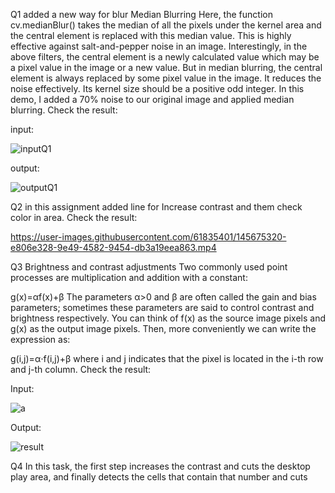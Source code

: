 Q1
added a new way for blur
Median Blurring
Here, the function cv.medianBlur() takes the median of all the pixels under the kernel area and the central element is replaced with this median value. This is highly effective against salt-and-pepper noise in an image. Interestingly, in the above filters, the central element is a newly calculated value which may be a pixel value in the image or a new value. But in median blurring, the central element is always replaced by some pixel value in the image. It reduces the noise effectively. Its kernel size should be a positive odd integer.
In this demo, I added a 70% noise to our original image and applied median blurring. 
Check the result:

input:

![inputQ1](https://user-images.githubusercontent.com/61835401/145675159-82a9add3-6a48-43cd-849c-6372e503189a.jpg)

output:

![outputQ1](https://user-images.githubusercontent.com/61835401/145675157-16bbca58-9752-496d-bae2-89e2224c1803.jpg)  






Q2
in this assignment added line for Increase contrast and them check color in area.
Check the result:

https://user-images.githubusercontent.com/61835401/145675320-e806e328-9e49-4582-9454-db3a19eea863.mp4


Q3
Brightness and contrast adjustments
Two commonly used point processes are multiplication and addition with a constant:

g(x)=αf(x)+β
The parameters α>0 and β are often called the gain and bias parameters; sometimes these parameters are said to control contrast and brightness respectively.
You can think of f(x) as the source image pixels and g(x) as the output image pixels. Then, more conveniently we can write the expression as:

g(i,j)=α⋅f(i,j)+β
where i and j indicates that the pixel is located in the i-th row and j-th column.
Check the result:

Input:

![a](https://user-images.githubusercontent.com/61835401/145675381-02fbc2d6-559c-4a3e-95ca-4b7036a34f38.jpg)

Output:

![result](https://user-images.githubusercontent.com/61835401/145675497-2f93cb2e-065e-4119-a412-802869c186a4.jpg)


Q4
In this task, the first step increases the contrast and cuts the desktop play area, and finally detects the cells that contain that number and cuts
